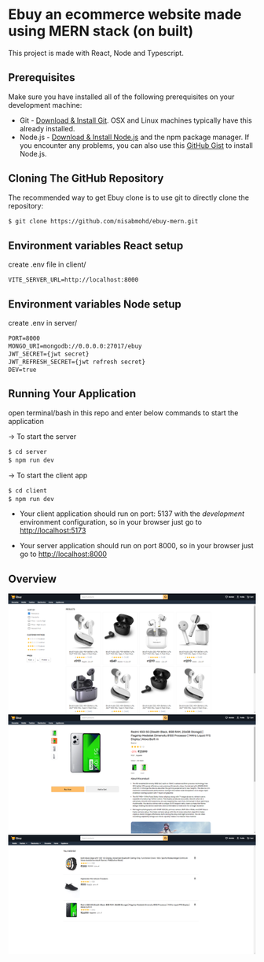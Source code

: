# Ebuy an ecommerce website made using MERN stack (on built)

This project is made with React, Node and Typescript.

## Prerequisites

Make sure you have installed all of the following prerequisites on your development machine:

- Git - [Download & Install Git](https://git-scm.com/downloads). OSX and Linux machines typically have this already installed.
- Node.js - [Download & Install Node.js](https://nodejs.org/en/download/) and the npm package manager. If you encounter any problems, you can also use this [GitHub Gist](https://gist.github.com/isaacs/579814) to install Node.js.

## Cloning The GitHub Repository

The recommended way to get Ebuy clone is to use git to directly clone the repository:

```bash
$ git clone https://github.com/nisabmohd/ebuy-mern.git
```

## Environment variables React setup

create .env file in client/

```
VITE_SERVER_URL=http://localhost:8000
```

## Environment variables Node setup

create .env in server/

```
PORT=8000
MONGO_URI=mongodb://0.0.0.0:27017/ebuy
JWT_SECRET={jwt secret}
JWT_REFRESH_SECRET={jwt refresh secret}
DEV=true
```

## Running Your Application

open terminal/bash in this repo and enter below commands to start the application

&#8594; To start the server

```bash
$ cd server
$ npm run dev
```

&#8594; To start the client app

```bash
$ cd client
$ npm run dev
```

- Your client application should run on port: 5137 with the _development_ environment configuration, so in your browser just go to [http://localhost:5173](http://localhost:5173)

- Your server application should run on port 8000, so in your browser just go to [http://localhost:8000](http://localhost:8000)

## Overview

  <img src="./images/products.png" />
  <img src="./images/product.png" />
  <img src="./images/wishlist.png" />
